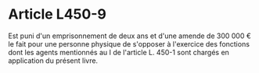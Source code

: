 # Article L450-9

<p>Est puni d'un emprisonnement de deux ans et d'une amende de 300 000 € le fait pour une personne physique de s'opposer à l'exercice des fonctions dont les agents mentionnés au I de l'article L. 450-1 sont chargés en application du présent livre.</p>